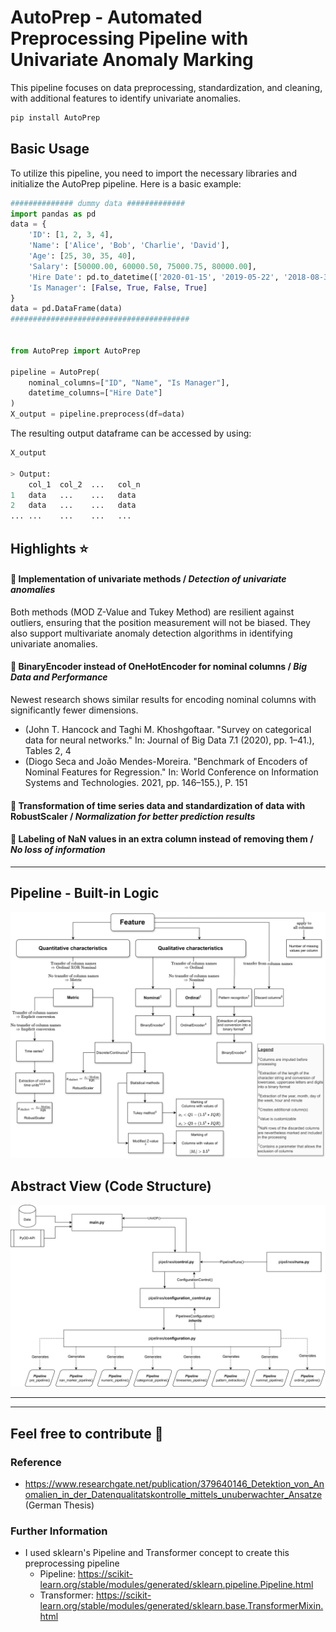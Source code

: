 # AutoPrep -  Automated Preprocessing Pipeline with Univariate Anomaly Marking

This pipeline focuses on data preprocessing, standardization, and cleaning, with additional features to identify univariate anomalies.
<!-- <a href="https://html-preview.github.io/?url=https://github.com/JAdelhelm/Automated-Anomaly-Detection-Preprocessing-Pipeline/blob/main/visualization/Pipeline.html" target="_blank">Structure of Preprocessing Pipeline</a> -->

```python
pip install AutoPrep
```

## Basic Usage
To utilize this pipeline, you need to import the necessary libraries and initialize the AutoPrep pipeline. Here is a basic example:

````python
############## dummy data #############
import pandas as pd
data = {
    'ID': [1, 2, 3, 4],                 
    'Name': ['Alice', 'Bob', 'Charlie', 'David'],  
    'Age': [25, 30, 35, 40],                 
    'Salary': [50000.00, 60000.50, 75000.75, 80000.00], 
    'Hire Date': pd.to_datetime(['2020-01-15', '2019-05-22', '2018-08-30', '2021-04-12']), 
    'Is Manager': [False, True, False, True]  
}
data = pd.DataFrame(data)
########################################


from AutoPrep import AutoPrep

pipeline = AutoPrep(
    nominal_columns=["ID", "Name", "Is Manager"],
    datetime_columns=["Hire Date"]
)
X_output = pipeline.preprocess(df=data)
````

The resulting output dataframe can be accessed by using:

````python
X_output

> Output:
    col_1  col_2  ...   col_n
1   data   ...    ...   data   
2   data   ...    ...   data  
... ...    ...    ...   ...   
````

## Highlights ⭐


#### 📌 Implementation of univariate methods / *Detection of univariate anomalies*
Both methods (MOD Z-Value and Tukey Method) are resilient against outliers, ensuring that the position measurement will not be biased. They also support multivariate anomaly detection algorithms in identifying univariate anomalies.

#### 📌 BinaryEncoder instead of OneHotEncoder for nominal columns / *Big Data and Performance*
   Newest research shows similar results for encoding nominal columns with significantly fewer dimensions.
   - (John T. Hancock and Taghi M. Khoshgoftaar. "Survey on categorical data for neural networks." In: Journal of Big Data 7.1 (2020), pp. 1–41.), Tables 2, 4
   - (Diogo Seca and João Mendes-Moreira. "Benchmark of Encoders of Nominal Features for Regression." In: World Conference on Information Systems and Technologies. 2021, pp. 146–155.), P. 151

#### 📌 Transformation of time series data and standardization of data with RobustScaler / *Normalization for better prediction results*

#### 📌 Labeling of NaN values in an extra column instead of removing them / *No loss of information*








---
## Pipeline - Built-in Logic
<!-- ![Logic of Pipeline](./images/decision_rules.png) -->
![Logic of Pipeline](https://raw.githubusercontent.com/JAdelhelm/AutoPrep/main/images/decision_rules.png) 





## Abstract View (Code Structure)
<!-- ![Abstract view of the project](./images/project.png) -->
![Abstract view of the project](https://raw.githubusercontent.com/JAdelhelm/AutoPrep/main/images/project.png)




---

---

## Feel free to contribute 🙂

### Reference
- https://www.researchgate.net/publication/379640146_Detektion_von_Anomalien_in_der_Datenqualitatskontrolle_mittels_unuberwachter_Ansatze (German Thesis)

### Further Information

- I used sklearn's Pipeline and Transformer concept to create this preprocessing pipeline
    - Pipeline: https://scikit-learn.org/stable/modules/generated/sklearn.pipeline.Pipeline.html
    - Transformer: https://scikit-learn.org/stable/modules/generated/sklearn.base.TransformerMixin.html
















